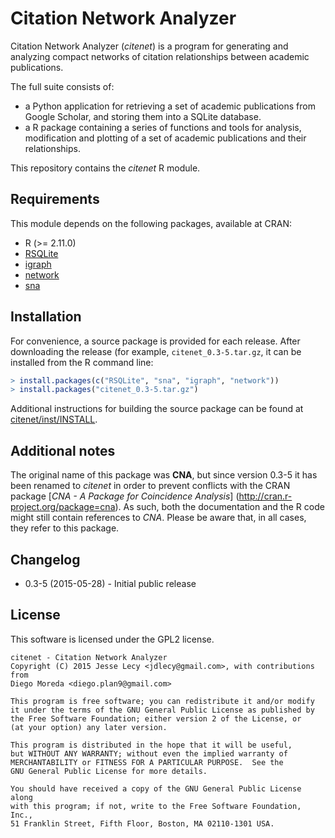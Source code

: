 # Citation Network Analyzer
Citation Network Analyzer (*citenet*) is a program for generating and analyzing
compact networks of citation relationships between academic publications.

The full suite consists of:
* a Python application for retrieving a set of academic publications from Google
Scholar, and storing them into a SQLite database.
* a R package containing a series of functions and tools for analysis,
modification and plotting of a set of academic publications and their relationships.

This repository contains the *citenet* R module.

## Requirements

This module depends on the following packages, available at CRAN:
* R (>= 2.11.0)
* [RSQLite](http://cran.r-project.org/web/packages/RSQLite/index.html)
* [igraph](http://cran.r-project.org/web/packages/igraph/index.html)
* [network](http://cran.r-project.org/web/packages/network/index.html)
* [sna](http://cran.r-project.org/web/packages/sna/index.html)

## Installation

For convenience, a source package is provided for each release. After
downloading the release (for example, ```citenet_0.3-5.tar.gz```, it can be
installed from the R command line:
```R
> install.packages(c("RSQLite", "sna", "igraph", "network"))
> install.packages("citenet_0.3-5.tar.gz")
```
Additional instructions for building the source package can be found at
[citenet/inst/INSTALL](citenet/inst/INSTALL).

## Additional notes

The original name of this package was **CNA**, but since version 0.3-5 it has
been renamed to *citenet* in order to prevent conflicts with the CRAN package
[*CNA - A Package for Coincidence Analysis*]
(http://cran.r-project.org/package=cna).
As such, both the documentation and the R code might still contain references to
*CNA*. Please be aware that, in all cases, they refer to this package.

## Changelog
* 0.3-5 (2015-05-28) - Initial public release

## License

This software is licensed under the GPL2 license.

```
citenet - Citation Network Analyzer
Copyright (C) 2015 Jesse Lecy <jdlecy@gmail.com>, with contributions from
Diego Moreda <diego.plan9@gmail.com>

This program is free software; you can redistribute it and/or modify
it under the terms of the GNU General Public License as published by
the Free Software Foundation; either version 2 of the License, or
(at your option) any later version.

This program is distributed in the hope that it will be useful,
but WITHOUT ANY WARRANTY; without even the implied warranty of
MERCHANTABILITY or FITNESS FOR A PARTICULAR PURPOSE.  See the
GNU General Public License for more details.

You should have received a copy of the GNU General Public License along
with this program; if not, write to the Free Software Foundation, Inc.,
51 Franklin Street, Fifth Floor, Boston, MA 02110-1301 USA.
```
